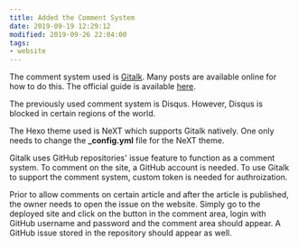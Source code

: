 ```yaml
---
title: Added the Comment System
date: 2019-09-19 12:29:12
modified: 2019-09-26 22:04:00
tags:
- website
---
```


The comment system used is [Gitalk](https://gitalk.github.io/). Many posts are available online for how to do this. The official guide is available [here](https://theme-next.org/docs/third-party-services/comments).

<!--more-->

The previously used comment system is Disqus. However, Disqus is blocked in certain regions of the world.

The Hexo theme used is NeXT which supports Gitalk natively. One only needs to change the **_config.yml** file for the NeXT theme.

Gitalk uses GitHub repositories' issue feature to function as a comment system. To comment on the site, a GitHub account is needed. To use Gitalk to support the comment system, custom token is needed for authroization.

Prior to allow comments on certain article and after the article is published, the owner needs to open the issue on the website. Simply go to the deployed site and click on the button in the comment area, login with GitHub username and password and the comment area should appear. A GitHub issue stored in the repository should appear as well.
